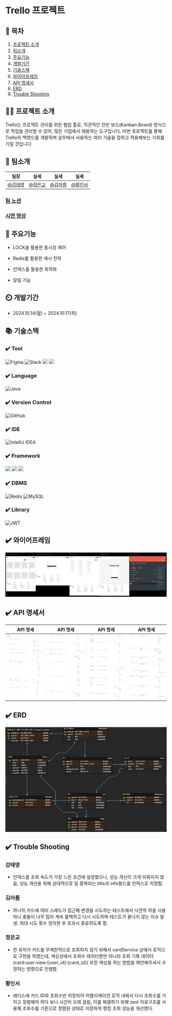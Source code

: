 # Trello 프로젝트

## 📖 목차
1. [프로젝트 소개](#프로젝트-소개)
2. [팀소개](#팀소개)
3. [주요기능](#주요기능)
4. [개발기간](#개발기간)
5. [기술스택](#기술스택)
6. [와이어프레임](#와이어프레임)
7. [API 명세서](#API-명세서)
8. [ERD](#ERD)
9. [Trouble Shooting](#trouble-shooting)
    
## 👨‍🏫 프로젝트 소개
Trello는 프로젝트 관리를 위한 협업 툴로, 직관적인 칸반 보드(Kanban Board) 방식으로 작업을 관리할 수 있어, 많은 기업에서 애용하는 도구입니다. 
이번 프로젝트를 통해 Trello의 백엔드를 개발하며 실무에서 사용하는 여러 기술을 접하고 적용해보는 기회를 가질 것입니다.

## 💜 팀소개
| 팀장 | 실세 | 실세 | 실세 |
| :------------: | :------------: |:------------:|:------------:|
|[@강태영](https://github.com/kty0602)|[@정은교](https://github.com/ekj1003)|[@김아름](https://github.com/areum0116)|[@황인서](https://github.com/inseooo0)|

### [팀 노션](https://teamsparta.notion.site/14-fcb0547f0e6b41dab956f85ac8ee21d1)

### [시연 영상](https://www.youtube.com/watch?v=hIpsRwO3Tro)

## 💜 주요기능

- LOCK을 활용한 동시성 제어

- Redis를 활용한 캐시 전략

- 인덱스를 활용한 최적화

- 알림 기능

## ⏲️ 개발기간
- 2024.10.14(월) ~ 2024.10.17(목)

## 📚️ 기술스택

### ✔️ Tool
![Figma](https://img.shields.io/badge/figma-%23F24E1E.svg?style=for-the-badge&logo=figma&logoColor=white)
![Slack](https://img.shields.io/badge/Slack-4A154B?style=for-the-badge&logo=slack&logoColor=white)
<img src="https://img.shields.io/badge/Amazon%20S3-569A31?style=for-the-badge&logo=Amazon%20S3&logoColor=white">
<img src="https://img.shields.io/badge/Amazon RDS-527FFF?style=for-the-badge&logo=amazon rds&logoColor=white">

### ✔️ Language
![Java](https://img.shields.io/badge/java-%23ED8B00.svg?style=for-the-badge&logo=openjdk&logoColor=white)

### ✔️ Version Control
![GitHub](https://img.shields.io/badge/github-%23121011.svg?style=for-the-badge&logo=github&logoColor=white)

### ✔️ IDE
![IntelliJ IDEA](https://img.shields.io/badge/IntelliJIDEA-000000.svg?style=for-the-badge&logo=intellij-idea&logoColor=white)

### ✔️ Framework
<img src="https://img.shields.io/badge/spring boot-6DB33F?style=for-the-badge&logo=springboot&logoColor=white"> <img src="https://img.shields.io/badge/Spring Security-6DB33F?style=for-the-badge&logo=Spring Security&logoColor=white"> <img src="https://img.shields.io/badge/Hibernate-59666C?style=for-the-badge&logo=Hibernate&logoColor=white">

### ✔️  DBMS
![Redis](https://img.shields.io/badge/redis-%23DD0031.svg?style=for-the-badge&logo=redis&logoColor=white)
![MySQL](https://img.shields.io/badge/mysql-4479A1.svg?style=for-the-badge&logo=mysql&logoColor=white)

### ✔️ Library
![JWT](https://img.shields.io/badge/JWT-black?style=for-the-badge&logo=JSON%20web%20tokens)

## ✔️ 와이어프레임
![](https://github.com/SemiFinalPJ/backend/blob/dev/src/img/%EC%99%80%EC%9D%B4%EC%96%B4%20%ED%94%84%EB%A0%88%EC%9E%84.png)

## ✔️ API 명세서
| API 명세 | API 명세  | API 명세 | API 명세 |
| :------------: | :------------: |:------------:|:------------:|
|<img src="https://github.com/SemiFinalPJ/backend/blob/dev/src/img/api%20%EB%AA%85%EC%84%B81.png" width="300" height="200"/>|<img src="https://github.com/SemiFinalPJ/backend/blob/dev/src/img/api%20%EB%AA%85%EC%84%B82.png" width="300" height="200"/>|<img src="https://github.com/SemiFinalPJ/backend/blob/dev/src/img/api%20%EB%AA%85%EC%84%B83.png" width="300" height="200"/>|<img src="https://github.com/SemiFinalPJ/backend/blob/dev/src/img/api%20%EB%AA%85%EC%84%B84.png" width="300" height="200"/>|

## ✔️ ERD
![](https://github.com/SemiFinalPJ/backend/blob/dev/src/img/ERD.png)

## ✔️ Trouble Shooting
### 강태영
- 인덱스를 조회 속도가 가장 느린 조건에 설정했으나, 성능 개선이 크게 이뤄지지 않음, 성능 개선을 위해 상대적으로 덜 중복되는 title과 info필드를 인덱스로 지정함.

### 김아름
- 하나의 카드에 여러 스레드가 접근해 변경을 시도하는 테스트에서 낙관적 락을 사용하니 충돌이 너무 많아 계속 롤백하고 다시 시도하며 테스트가 끝나지 않는 이슈 발생. 최대 시도 횟수 정의한 후 초과시 종료하도록 함.

### 정은교
- 한 유저가 카드를 무제한적으로 조회하지 않기 위해서 cardService 상에서 로직으로 구현을 하였는데, 캐싱상에서 조회수 데이터뿐만 아니라 조회 기록 데이터(card:user:view:{user_id}:{card_id}) 또한 캐싱을 하는 방법을 제안해주셔서 수정하는 방향으로 진행함.

### 황인서
- 레디스에 카드 ID와 조회수만 저장되어 어플리케이션 로직 내에서 다시 조회수를 가지고 정렬해야 하다 보니 시간이 오래 걸림, 이를 해결하기 위해 zest 자료구조를 사용해 조회수를 기준으로 정렬된 상태로 저장하여 랭킹 조회 성능을 개선했다.


